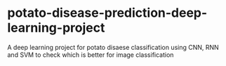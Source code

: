 # potato-disease-prediction-deep-learning-project
A deep learning project for potato disaese classification using CNN, RNN and SVM to check which is better for image classification
